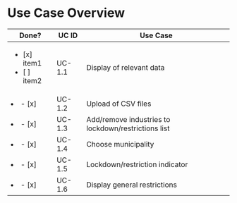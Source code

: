 # Use Case Overview

| Done? | UC ID  | Use Case                                            |
|-------|--------|-----------------------------------------------------|
| <ul><li>[x] item1</li><li>[ ] item2</li></ul>     | UC-1.1 | Display of relevant data                            |
| <li>- [x]</li>     | UC-1.2 | Upload of CSV files                                 |
| <li>- [x]</li>     | UC-1.3 | Add/remove industries to lockdown/restrictions list |
| <li>- [x]</li>     | UC-1.4 | Choose municipality                                 |
| <li>- [x]</li>     | UC-1.5 | Lockdown/restriction indicator                      |
| <li>- [x]</li>     | UC-1.6 | Display general restrictions                        |
